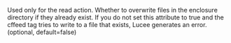 Used only for the read action.
            Whether to overwrite files in the enclosure directory if they already exist.
            If you do not set this attribute to true and the cffeed tag tries to write to a file that exists, Lucee
            generates an error. (optional, default=false)